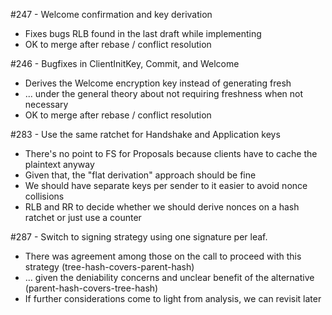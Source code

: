 #247 - Welcome confirmation and key derivation
* Fixes bugs RLB found in the last draft while implementing
* OK to merge after rebase / conflict resolution

#246 - Bugfixes in ClientInitKey, Commit, and Welcome
* Derives the Welcome encryption key instead of generating fresh
* ... under the general theory about not requiring freshness when not necessary
* OK to merge after rebase / conflict resolution

#283 - Use the same ratchet for Handshake and Application keys
* There's no point to FS for Proposals because clients have to cache the plaintext anyway
* Given that, the "flat derivation" approach should be fine
* We should have separate keys per sender to it easier to avoid nonce collisions
* RLB and RR to decide whether we should derive nonces on a hash ratchet or just use a counter

#287 - Switch to signing strategy using one signature per leaf.
* There was agreement among those on the call to proceed with this strategy (tree-hash-covers-parent-hash)
* ... given the deniability concerns and unclear benefit of the alternative (parent-hash-covers-tree-hash)
* If further considerations come to light from analysis, we can revisit later
